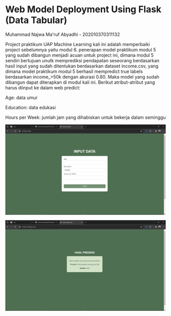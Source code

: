 # Web Model Deployment Using Flask (Data Tabular)

Muhammad Najwa Ma'ruf Abyadhi - 202010370311132


Project praktikum UAP Machine Learning kali ini adalah memperbaiki project sebelumnya yaitu modul 6. penerapan model praktikum modul 5 yang sudah dibangun menjadi acuan untuk project ini, dimana modul 5 sendiri bertujuan unutk memprediksi pendapatan seseorang berdasarkan hasil input yang sudah ditentukan berdasarkan dataset income.csv, yang dimana model praktikum modul 5 berhasil mempredict true labels berdasarkan income_>50k dengan akurasi 0.80. Maka model yang sudah dibangun dapat diterapkan di modul kali ini. Berikut atribut-atribut yang harus diinput ke dalam web predict:

Age: data umur


Education: data edukasi


Hours per Week: jumlah jam yang dihabiskan untuk bekerja dalam seminggu


![image](https://github.com/muhammadnajwa007/Modul_6/blob/main/css/Screenshot%20(951).png)


![image](https://github.com/muhammadnajwa007/Modul_6/blob/main/css/Screenshot%20(952).png)
